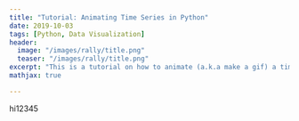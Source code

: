 ```yaml
---
title: "Tutorial: Animating Time Series in Python"
date: 2019-10-03
tags: [Python, Data Visualization]
header:
  image: "/images/rally/title.png"
  teaser: "/images/rally/title.png"
excerpt: "This is a tutorial on how to animate (a.k.a make a gif) a time series in Python."
mathjax: true

---
```

<div id="fb-root"></div>
<script async defer src="https://connect.facebook.net/en_US/sdk.js#xfbml=1&version=v3.2"></script>

hi12345


<style type="text/css">
.gist {
  margin-left: auto;
  margin-right: auto;
  width: 800px !important;
  height: 800px !important;
}
.gist-data {
    height:800px;
    overflow-y: visible;
    width: 800px;
    overflow-x: visible;
}
</style>

<script src="https://gist.github.com/albertyumol/ee5fb4a4b346afe166366608a50dc568.js"></script>


<script async src="//pagead2.googlesyndication.com/pagead/js/adsbygoogle.js"></script>
<script>
  (adsbygoogle = window.adsbygoogle || []).push({
    google_ad_client: "ca-pub-6410209740119334",
    enable_page_level_ads: true
  });
</script>

<div class="fb-comments" data-href="https://albertyumol.github.io/" data-numposts="5"></div>
